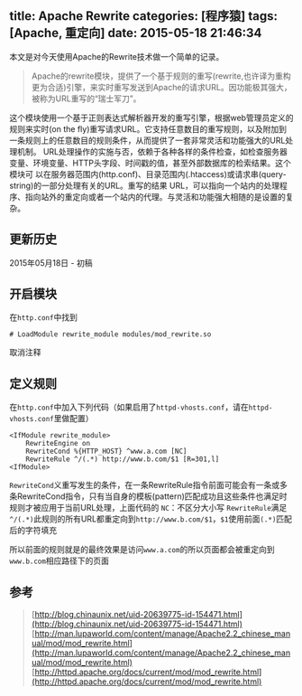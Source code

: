 title: Apache Rewrite
categories: [程序猿]
tags: [Apache, 重定向]
date: 2015-05-18 21:46:34
---
本文是对今天使用Apache的Rewrite技术做一个简单的记录。
> Apache的rewrite模块，提供了一个基于规则的重写(rewrite,也许译为重构更为合适)引擎，来实时重写发送到Apache的请求URL。因功能极其强大，被称为URL重写的“瑞士军刀”。

这个模块使用一个基于正则表达式解析器开发的重写引擎，根据web管理员定义的规则来实时(on the fly)重写请求URL。它支持任意数目的重写规则，以及附加到一条规则上的任意数目的规则条件，从而提供了一套非常灵活和功能强大的URL处理机制。 URL处理操作的实施与否，依赖于各种各样的条件检查，如检查服务器变量、环境变量、HTTP头字段、时间戳的值，甚至外部数据库的检索结果。这个模块可 以在服务器范围内(http.conf)、目录范围内(.htaccess)或请求串(query-string)的一部分处理有关的URL。重写的结果 URL，可以指向一个站内的处理程序、指向站外的重定向或者一个站内的代理。与灵活和功能强大相随的是设置的复杂。
<!--more-->

## 更新历史
2015年05月18日 - 初稿

## 开启模块
在`http.conf`中找到
```
# LoadModule rewrite_module modules/mod_rewrite.so
```
取消注释

## 定义规则
在`http.conf`中加入下列代码（如果启用了`httpd-vhosts.conf`，请在`httpd-vhosts.conf`里做配置）
```
<IfModule rewrite_module>
    RewriteEngine on
    RewriteCond %{HTTP_HOST} ^www.a.com [NC]
    RewriteRule ^/(.*) http://www.b.com/$1 [R=301,l]
<IfModule>
```

`RewriteCond`义重写发生的条件，在一条RewriteRule指令前面可能会有一条或多条RewriteCond指令，只有当自身的模板(pattern)匹配成功且这些条件也满足时规则才被应用于当前URL处理，上面代码的
`NC`：不区分大小写
`RewriteRule`满足`^/(.*)`此规则的所有URL都重定向到`http://www.b.com/$1`，`$1`使用前面`(.*)`匹配后的字符填充

所以前面的规则就是的最终效果是访问`www.a.com`的所以页面都会被重定向到`www.b.com`相应路径下的页面

## 参考
> [http://blog.chinaunix.net/uid-20639775-id-154471.html](http://blog.chinaunix.net/uid-20639775-id-154471.html)
> [http://man.lupaworld.com/content/manage/Apache2.2_chinese_manual/mod/mod_rewrite.html](http://man.lupaworld.com/content/manage/Apache2.2_chinese_manual/mod/mod_rewrite.html)
> [http://httpd.apache.org/docs/current/mod/mod_rewrite.html](http://httpd.apache.org/docs/current/mod/mod_rewrite.html)